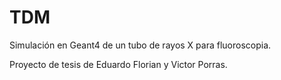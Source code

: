 TDM
===

Simulación en Geant4 de un tubo de rayos X para fluoroscopia.

Proyecto de tesis de Eduardo Florian y Victor Porras.
